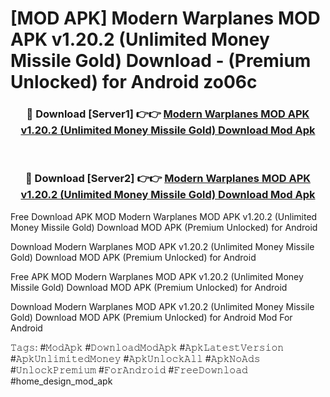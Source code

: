 # [MOD APK] Modern Warplanes MOD APK v1.20.2 (Unlimited Money Missile Gold) Download - (Premium Unlocked) for Android zo06c



<div align="center">
<h3>🔴 Download [Server1] 👉👉 <a href="https://momento.my/?title=Modern_Warplanes_MOD_APK_v1.20.2_(Unlimited_Money_Missile_Gold)_Download">Modern Warplanes MOD APK v1.20.2 (Unlimited Money Missile Gold) Download Mod Apk</a></h3><br>

<h3>🔴 Download [Server2] 👉👉 <a href="https://momento.my/?title=Modern_Warplanes_MOD_APK_v1.20.2_(Unlimited_Money_Missile_Gold)_Download">Modern Warplanes MOD APK v1.20.2 (Unlimited Money Missile Gold) Download Mod Apk</a></h3>
</div>



Free Download APK MOD Modern Warplanes MOD APK v1.20.2 (Unlimited Money Missile Gold) Download MOD APK (Premium Unlocked) for Android

Download Modern Warplanes MOD APK v1.20.2 (Unlimited Money Missile Gold) Download MOD APK (Premium Unlocked) for Android

Free APK MOD Modern Warplanes MOD APK v1.20.2 (Unlimited Money Missile Gold) Download MOD APK (Premium Unlocked) for Android

Download Modern Warplanes MOD APK v1.20.2 (Unlimited Money Missile Gold) Download MOD APK (Premium Unlocked) for Android Mod For Android

𝚃𝚊𝚐𝚜: #𝙼𝚘𝚍𝙰𝚙𝚔 #𝙳𝚘𝚠𝚗𝚕𝚘𝚊𝚍𝙼𝚘𝚍𝙰𝚙𝚔 #𝙰𝚙𝚔𝙻𝚊𝚝𝚎𝚜𝚝𝚅𝚎𝚛𝚜𝚒𝚘𝚗 #𝙰𝚙𝚔𝚄𝚗𝚕𝚒𝚖𝚒𝚝𝚎𝚍𝙼𝚘𝚗𝚎𝚢 #𝙰𝚙𝚔𝚄𝚗𝚕𝚘𝚌𝚔𝙰𝚕𝚕 #𝙰𝚙𝚔𝙽𝚘𝙰𝚍𝚜 #𝚄𝚗𝚕𝚘𝚌𝚔𝙿𝚛𝚎𝚖𝚒𝚞𝚖 #𝙵𝚘𝚛𝙰𝚗𝚍𝚛𝚘𝚒𝚍 #𝙵𝚛𝚎𝚎𝙳𝚘𝚠𝚗𝚕𝚘𝚊𝚍 #home_design_mod_apk
